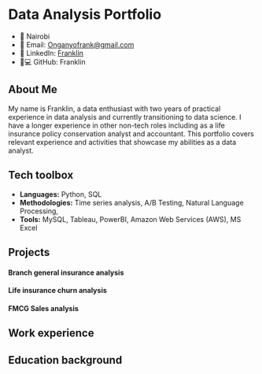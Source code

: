# Data Analysis Portfolio

- 📍 Nairobi
- 📧 Email: Onganyofrank@gmail.com
- 🔗 LinkedIn: [Franklin](https://www.linkedin.com/in/franklin_onyango)
- 👨💻 GitHub: Franklin

## About Me
My name is Franklin, a data enthusiast with two years of practical experience in data analysis and currently transitioning to data science. I have a longer experience in other non-tech roles including as a life insurance policy conservation analyst and accountant. This portfolio covers relevant experience and activities that showcase my abilities as a data analyst. 

## Tech toolbox
- **Languages:** Python, SQL
- **Methodologies:** Time series analysis, A/B Testing, Natural Language Processing, 
- **Tools:** 	MySQL, Tableau, PowerBI, Amazon Web Services (AWS), MS Excel 


## Projects

  #### Branch general insurance analysis


  #### Life insurance churn analysis


  #### FMCG Sales analysis

## Work experience


## Education background
